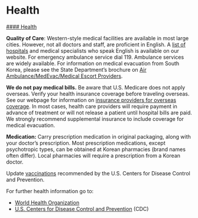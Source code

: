 # Health

[#### Health](javascript:void(0); "Health")

**Quality of Care**: Western-style medical facilities are available in most large cities. However, not all doctors and staff, are proficient in English. A [list of hospitals](https://kr.usembassy.gov/services-doctors) and medical specialists who speak English is available on our website. For emergency ambulance service dial 119. Ambulance services are widely available. For information on medical evacuation from South Korea, please see the State Department’s brochure on [Air Ambulance/MedEvac/Medical Escort Providers](https://travel.state.gov/content/passports/en/go/health.html).

**We do not pay medical bills.** Be aware that U.S. Medicare does not apply overseas. Verify your health insurance coverage before traveling overseas. See our webpage for information on [insurance providers for overseas coverage](http://travel.state.gov/content/passports/en/go/health/insurance-providers.html). In most cases, health care providers will require payment in advance of treatment or will not release a patient until hospital bills are paid. We strongly recommend supplemental insurance to include coverage for medical evacuation.

**Medication:** Carry prescription medication in original packaging, along with your doctor’s prescription. Most prescription medications, except psychotropic types, can be obtained at Korean pharmacies (brand names often differ). Local pharmacies will require a prescription from a Korean doctor.

Update [vaccinations](https://www.cdc.gov/vaccines/index.html) recommended by the U.S. Centers for Disease Control and Prevention.

For further health information go to:

* [World Health Organization](https://www.who.int/)
* [U.S. Centers for Disease Control and Prevention](https://www.cdc.gov/) (CDC)